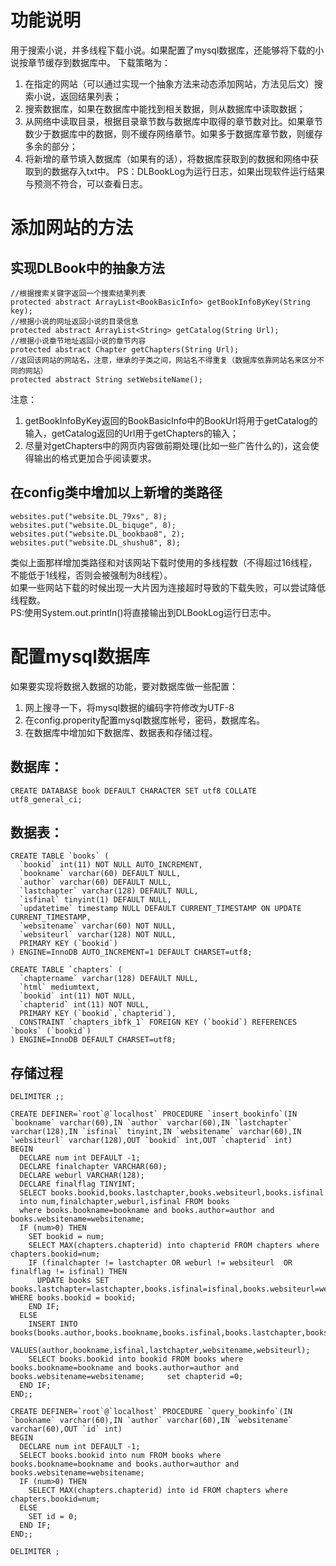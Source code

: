 # 功能说明
用于搜索小说，并多线程下载小说。如果配置了mysql数据库，还能够将下载的小说按章节缓存到数据库中。 
下载策略为：  
1. 在指定的网站（可以通过实现一个抽象方法来动态添加网站，方法见后文）搜索小说，返回结果列表；
2. 搜索数据库，如果在数据库中能找到相关数据，则从数据库中读取数据；
3. 从网络中读取目录，根据目录章节数与数据库中取得的章节数对比。如果章节数少于数据库中的数据，则不缓存网络章节。如果多于数据库章节数，则缓存多余的部分；
4. 将新增的章节填入数据库（如果有的话），将数据库获取到的数据和网络中获取到的数据存入txt中。 
PS：DLBookLog为运行日志，如果出现软件运行结果与预测不符合，可以查看日志。

# 添加网站的方法
## 实现DLBook中的抽象方法
```
//根据搜索关键字返回一个搜索结果列表
protected abstract ArrayList<BookBasicInfo> getBookInfoByKey(String key);
//根据小说的网址返回小说的目录信息
protected abstract ArrayList<String> getCatalog(String Url);
//根据小说章节地址返回小说的章节内容
protected abstract Chapter getChapters(String Url);
//返回该网站的网站名，注意，继承的子类之间，网站名不得重复（数据库依靠网站名来区分不同的网站）
protected abstract String setWebsiteName();
```
注意：  
1. getBookInfoByKey返回的BookBasicInfo中的BookUrl将用于getCatalog的输入，getCatalog返回的Url用于getChapters的输入；
2. 尽量对getChapters中的网页内容做前期处理(比如一些广告什么的)，这会使得输出的格式更加合乎阅读要求。 
 
## 在config类中增加以上新增的类路径  
```
websites.put("website.DL_79xs", 8);
websites.put("website.DL_biquge", 8);
websites.put("website.DL_bookbao8", 2);
websites.put("website.DL_shushu8", 8);
```
类似上面那样增加类路径和对该网站下载时使用的多线程数（不得超过16线程，不能低于1线程，否则会被强制为8线程）。  
如果一些网站下载的时候出现一大片因为连接超时导致的下载失败，可以尝试降低线程数。  
PS:使用System.out.println()将直接输出到DLBookLog运行日志中。 


# 配置mysql数据库

如果要实现将数据入数据的功能，要对数据库做一些配置：  
1. 网上搜寻一下，将mysql数据的编码字符修改为UTF-8  
2. 在config.properity配置mysql数据库帐号，密码，数据库名。  
3. 在数据库中增加如下数据库、数据表和存储过程。

## 数据库：
```
CREATE DATABASE book DEFAULT CHARACTER SET utf8 COLLATE utf8_general_ci;
```
## 数据表： 
```
CREATE TABLE `books` (  
  `bookid` int(11) NOT NULL AUTO_INCREMENT,  
  `bookname` varchar(60) DEFAULT NULL,  
  `author` varchar(60) DEFAULT NULL,  
  `lastchapter` varchar(128) DEFAULT NULL,  
  `isfinal` tinyint(1) DEFAULT NULL,  
  `updatetime` timestamp NULL DEFAULT CURRENT_TIMESTAMP ON UPDATE CURRENT_TIMESTAMP,  
  `websitename` varchar(60) NOT NULL,  
  `websiteurl` varchar(128) NOT NULL,  
  PRIMARY KEY (`bookid`)  
) ENGINE=InnoDB AUTO_INCREMENT=1 DEFAULT CHARSET=utf8;

CREATE TABLE `chapters` (  
  `chaptername` varchar(128) DEFAULT NULL,  
  `html` mediumtext,  
  `bookid` int(11) NOT NULL,  
  `chapterid` int(11) NOT NULL,  
  PRIMARY KEY (`bookid`,`chapterid`),  
  CONSTRAINT `chapters_ibfk_1` FOREIGN KEY (`bookid`) REFERENCES `books` (`bookid`)  
) ENGINE=InnoDB DEFAULT CHARSET=utf8;  
```
## 存储过程  
```
DELIMITER ;;

CREATE DEFINER=`root`@`localhost` PROCEDURE `insert_bookinfo`(IN `bookname` varchar(60),IN `author` varchar(60),IN `lastchapter` varchar(128),IN `isfinal` tinyint,IN `websitename` varchar(60),IN `websiteurl` varchar(128),OUT `bookid` int,OUT `chapterid` int)  
BEGIN  
  DECLARE num int DEFAULT -1;  
  DECLARE finalchapter VARCHAR(60);    
  DECLARE weburl VARCHAR(128);  
  DECLARE finalflag TINYINT;  
  SELECT books.bookid,books.lastchapter,books.websiteurl,books.isfinal  
  into num,finalchapter,weburl,isfinal FROM books  
  where books.bookname=bookname and books.author=author and books.websitename=websitename;  
  IF (num>0) THEN  
    SET bookid = num;  
    SELECT MAX(chapters.chapterid) into chapterid FROM chapters where chapters.bookid=num;  
    IF (finalchapter != lastchapter OR weburl != websiteurl  OR finalflag != isfinal) THEN  
      UPDATE books SET books.lastchapter=lastchapter,books.isfinal=isfinal,books.websiteurl=websiteurl WHERE books.bookid = bookid;  
    END IF;  
  ELSE  
    INSERT INTO books(books.author,books.bookname,books.isfinal,books.lastchapter,books.websitename,books.websiteurl)   
    VALUES(author,bookname,isfinal,lastchapter,websitename,websiteurl);  
    SELECT books.bookid into bookid FROM books where books.bookname=bookname and books.author=author and books.websitename=websitename;     set chapterid =0;  
  END IF;  
END;;  

CREATE DEFINER=`root`@`localhost` PROCEDURE `query_bookinfo`(IN `bookname` varchar(60),IN `author` varchar(60),IN `websitename` varchar(60),OUT `id` int)  
BEGIN  
  DECLARE num int DEFAULT -1;  
  SELECT books.bookid into num FROM books where books.bookname=bookname and books.author=author and books.websitename=websitename;  
  IF (num>0) THEN  
    SELECT MAX(chapters.chapterid) into id FROM chapters where chapters.bookid=num;  
  ELSE  
    SET id = 0;  
  END IF;  
END;;  

DELIMITER ;  
```

